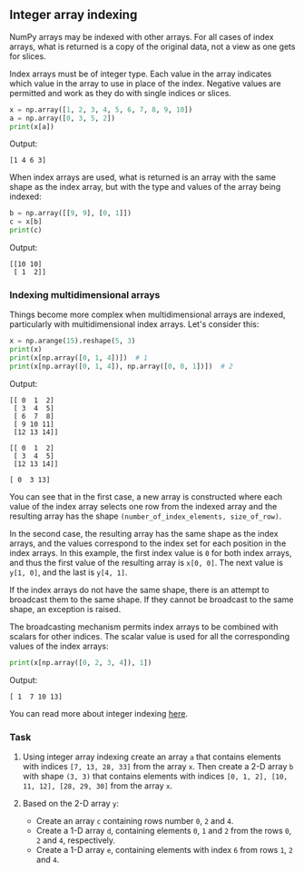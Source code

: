 ## Integer array indexing

NumPy arrays may be indexed with other arrays.
For all cases of index arrays, what is returned is a copy of the original data, not a view as one gets for slices.

Index arrays must be of integer type. Each value in the array indicates which value in the array 
to use in place of the index. Negative values are permitted and work as they do with single indices or slices.

```python
x = np.array([1, 2, 3, 4, 5, 6, 7, 8, 9, 10])
a = np.array([0, 3, 5, 2])
print(x[a])
```
Output:
```text
[1 4 6 3]
```

When index arrays are used, what is returned is an array with the same shape as the index 
array, but with the type and values of the array being indexed:
```python
b = np.array([[9, 9], [0, 1]])
c = x[b]
print(c)
```
Output:
```text
[[10 10]
 [ 1  2]]
```

### Indexing multidimensional arrays
Things become more complex when multidimensional arrays are indexed, particularly with multidimensional index arrays.
Let's consider this:

```python
x = np.arange(15).reshape(5, 3)
print(x)
print(x[np.array([0, 1, 4])])  # 1
print(x[np.array([0, 1, 4]), np.array([0, 0, 1])])  # 2
```
Output:
```text
[[ 0  1  2]
 [ 3  4  5]
 [ 6  7  8]
 [ 9 10 11]
 [12 13 14]]
 
[[ 0  1  2]
 [ 3  4  5]
 [12 13 14]]
 
[ 0  3 13]
```
You can see that in the first case, a new array is constructed where 
each value of the index array selects one row from the indexed array and the resulting 
array has the shape `(number_of_index_elements, size_of_row)`.

In the second case, the resulting array has the same shape as the index arrays, and the values 
correspond to the index set for each position in the index arrays. In this example, the first 
index value is `0` for both index arrays, and thus the first value of the resulting array is `x[0, 0]`. 
The next value is `y[1, 0]`, and the last is `y[4, 1]`.

If the index arrays do not have the same shape, there is an attempt to broadcast them to the same shape. 
If they cannot be broadcast to the same shape, an exception is raised.

The broadcasting mechanism permits index arrays to be combined with scalars for other indices. 
The scalar value is used for all the corresponding values of the index arrays:

```python
print(x[np.array([0, 2, 3, 4]), 1])
```
Output:
```text
[ 1  7 10 13]
```
You can read more about integer indexing [here](https://numpy.org/doc/stable/reference/arrays.indexing.html#integer-array-indexing).

### Task
1. Using integer array indexing create an array `a` that contains elements with 
   indices `[7, 13, 28, 33]` from the array `x`.
   Then create a 2-D array `b` with shape `(3, 3)` that contains elements with indices
   `[0, 1, 2], [10, 11, 12], [28, 29, 30]` from the array `x`.
   
2. Based on the 2-D array `y`:
   - Create an array `c` containing rows number `0`, `2` and `4`.
   - Create a 1-D array `d`, containing elements `0`, `1` and `2` from the rows `0`, `2` and `4`, respectively.
   - Create a 1-D array `e`, containing elements with index `6` from rows `1`, `2` and `4`.
    
